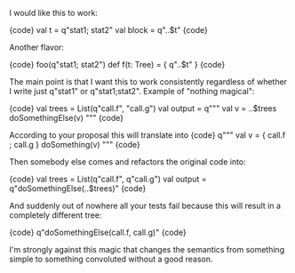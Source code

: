 I would like this to work:

{code}
val t = q"stat1; stat2"
val block = q"..$t"
{code}

Another flavor:

{code}
foo(q"stat1; stat2")
def f(t: Tree) = {
  q"..$t"
}
{code}

The main point is that I want this to work consistently regardless of whether I write just q"stat1" or q"stat1;stat2".
Example of "nothing magical":

{code}
val trees = List(q"call.f", "call.g")
val output = q"""
  val v = ..$trees
  doSomethingElse(v)
"""
{code}

According to your proposal this will translate into
{code}
q"""
  val v = { call.f ; call.g }
  doSomething(v)
"""
{code}

Then somebody else comes and refactors the original code into:

{code}
val trees = List(q"call.f", q"call.g")
val output = q"doSomethingElse(..$trees)"
{code}

And suddenly out of nowhere all your tests fail because this will result in a completely different tree:

{code}
q"doSomethingElse(call.f, call.g)"
{code}

I'm strongly against this magic that changes the semantics from something simple to something convoluted without a good reason.
